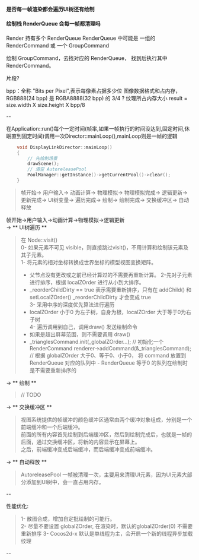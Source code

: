#### 是否每一帧渲染都会遍历UI树还有绘制
#### 绘制栈 RenderQueue 会每一帧都清理吗


Render 持有多个 RenderQueue
RenderQueue 中可能是 一组的 RenderCommand 或 一个 GroupCommand

绘制 GroupCommand，去找对应的 RenderQueue， 找到后执行其中 RenderCommand。


片段?

bpp：全称 "Bits per Pixel",表示每像素占据多少位
图像数据格式和占内存，RGB888(24 bpp) 是 RGBA8888(32 bpp) 的 3/4 ?
纹理所占内存大小 result = size.width X size.height X bpp/8

--

在Application::run()每个一定时间(帧率,如果一帧执行的时间没达到,固定时间,休眠直到固定时间)调用一次Director::mainLoop(),mainLoop则是一帧的逻辑

```c++
    void DisplayLinkDirector::mainLoop()
    {
        // 先绘制场景
        drawScene();
        // 清空 AutoreleasePool 
        PoolManager::getInstance()->getCurrentPool()->clear();
    }
```

> 帧开始-> 用户输入-> 动画计算-> 物理模拟-> 物理模拟完成-> 逻辑更新-> 更新完成-> UI树变量-> 遍历完成-> 绘制-> 绘制完成-> 交换缓冲区-> 自动释放  <br/>

帧开始->用户输入->动画计算->物理模拟->逻辑更新 <br />
-> ** UI树遍历 **  

> 在 Node::visit() <br />
> 0- 如果元素不可见 visible，则直接跳过visit()，不用计算和绘制该元素及其子元素。<br />
> 1- 将元素的相对坐标转换成世界坐标的模型视图变换矩阵。 <br />
>    - 父节点没有更改或之前已经计算过的不需要再重新计算。
> 2-先对子元素进行排序，根据 localZOrder 进行从小到大排序。<br />
>    - _reorderChildDirty == true 表示需要重新排序，只有在 addChild() 和 setLocalZOrder() _reorderChildDirty 才会变成 true <br />
> 3- 采用中序的深度优先算法进行遍历 <br />
>    - localZOrder 小于0 为左子树，自身为根，localZOrder 大于等于0为右子树 <br />
> 4- 遍历调用到自己，调用draw() 发送绘制命令
>   - 如果是超出屏幕范围，则不需要调用 draw()
>   - _trianglesCommand.init(_globalZOrder...); // 初始化一个 RenderCommand
        renderer->addCommand(&_trianglesCommand); // 根据 globalZOrder 大于0、等于0、小于0， 将 command 放置到RenderQueue 对应的队列中 
    - RenderQueue 等于0 的队列在绘制时是不需要重新排序的

-> ** 绘制 ** 

> // TODO

-> ** 交换缓冲区 **

> 视图系统提供的帧缓冲的颜色缓冲区通常由两个缓冲对象组成，分别是一个前端缓冲和一个后端缓冲。<br />
> 前面的所有内容首先绘制到后端缓冲区，然后到绘制完成后，也就是一帧的后面，通过交换缓冲区，将新的内容显示在屏幕上。<br />
> 之后，前端缓冲变成后端缓冲，而后端缓冲变成前端缓冲。<br />

-> ** 自动释放 **

> AutoreleasePool 一帧被清理一次，主要用来清理UI元素，因为UI元素大部分添加到UI树中，会一直占用内存。<br />


--

性能优化: 

> 1- 散图合成，增加自定批绘制的可能行。 <br />
> 2- 尽量不要设置 globalZOrder, 在渲染时，默认的globalZOrder(0) 不需要重新排序
> 3- Cocos2d-x 默认是单线程为主，会开启一个新的线程异步加载纹理

--